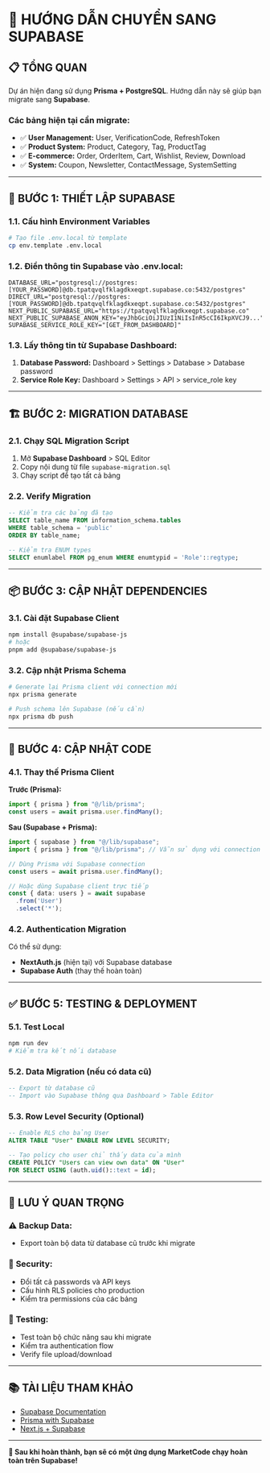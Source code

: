 # 🚀 HƯỚNG DẪN CHUYỂN SANG SUPABASE

## 📋 **TỔNG QUAN**
Dự án hiện đang sử dụng **Prisma + PostgreSQL**. Hướng dẫn này sẽ giúp bạn migrate sang **Supabase**.

### **Các bảng hiện tại cần migrate:**
- ✅ **User Management:** User, VerificationCode, RefreshToken
- ✅ **Product System:** Product, Category, Tag, ProductTag
- ✅ **E-commerce:** Order, OrderItem, Cart, Wishlist, Review, Download
- ✅ **System:** Coupon, Newsletter, ContactMessage, SystemSetting

---

## 🔧 **BƯỚC 1: THIẾT LẬP SUPABASE**

### 1.1. Cấu hình Environment Variables
```bash
# Tạo file .env.local từ template
cp env.template .env.local
```

### 1.2. Điền thông tin Supabase vào .env.local:
```env
DATABASE_URL="postgresql://postgres:[YOUR_PASSWORD]@db.tpatqvqlfklagdkxeqpt.supabase.co:5432/postgres"
DIRECT_URL="postgresql://postgres:[YOUR_PASSWORD]@db.tpatqvqlfklagdkxeqpt.supabase.co:5432/postgres"
NEXT_PUBLIC_SUPABASE_URL="https://tpatqvqlfklagdkxeqpt.supabase.co"
NEXT_PUBLIC_SUPABASE_ANON_KEY="eyJhbGciOiJIUzI1NiIsInR5cCI6IkpXVCJ9..."
SUPABASE_SERVICE_ROLE_KEY="[GET_FROM_DASHBOARD]"
```

### 1.3. Lấy thông tin từ Supabase Dashboard:
1. **Database Password:** Dashboard > Settings > Database > Database password
2. **Service Role Key:** Dashboard > Settings > API > service_role key

---

## 🏗️ **BƯỚC 2: MIGRATION DATABASE**

### 2.1. Chạy SQL Migration Script
1. Mở **Supabase Dashboard** > SQL Editor
2. Copy nội dung từ file `supabase-migration.sql`
3. Chạy script để tạo tất cả bảng

### 2.2. Verify Migration
```sql
-- Kiểm tra các bảng đã tạo
SELECT table_name FROM information_schema.tables 
WHERE table_schema = 'public' 
ORDER BY table_name;

-- Kiểm tra ENUM types
SELECT enumlabel FROM pg_enum WHERE enumtypid = 'Role'::regtype;
```

---

## 📦 **BƯỚC 3: CẬP NHẬT DEPENDENCIES**

### 3.1. Cài đặt Supabase Client
```bash
npm install @supabase/supabase-js
# hoặc
pnpm add @supabase/supabase-js
```

### 3.2. Cập nhật Prisma Schema
```bash
# Generate lại Prisma client với connection mới
npx prisma generate

# Push schema lên Supabase (nếu cần)
npx prisma db push
```

---

## 🔄 **BƯỚC 4: CẬP NHẬT CODE**

### 4.1. Thay thế Prisma Client
**Trước (Prisma):**
```typescript
import { prisma } from "@/lib/prisma";
const users = await prisma.user.findMany();
```

**Sau (Supabase + Prisma):**
```typescript
import { supabase } from "@/lib/supabase";
import { prisma } from "@/lib/prisma"; // Vẫn sử dụng với connection mới

// Dùng Prisma với Supabase connection
const users = await prisma.user.findMany();

// Hoặc dùng Supabase client trực tiếp
const { data: users } = await supabase
  .from('User')
  .select('*');
```

### 4.2. Authentication Migration
Có thể sử dụng:
- **NextAuth.js** (hiện tại) với Supabase database
- **Supabase Auth** (thay thế hoàn toàn)

---

## ✅ **BƯỚC 5: TESTING & DEPLOYMENT**

### 5.1. Test Local
```bash
npm run dev
# Kiểm tra kết nối database
```

### 5.2. Data Migration (nếu có data cũ)
```sql
-- Export từ database cũ
-- Import vào Supabase thông qua Dashboard > Table Editor
```

### 5.3. Row Level Security (Optional)
```sql
-- Enable RLS cho bảng User
ALTER TABLE "User" ENABLE ROW LEVEL SECURITY;

-- Tạo policy cho user chỉ thấy data của mình
CREATE POLICY "Users can view own data" ON "User"
FOR SELECT USING (auth.uid()::text = id);
```

---

## 🚨 **LƯU Ý QUAN TRỌNG**

### ⚠️ **Backup Data:**
- Export toàn bộ data từ database cũ trước khi migrate

### 🔐 **Security:**
- Đổi tất cả passwords và API keys
- Cấu hình RLS policies cho production
- Kiểm tra permissions của các bảng

### 🧪 **Testing:**
- Test toàn bộ chức năng sau khi migrate
- Kiểm tra authentication flow
- Verify file upload/download

---

## 📚 **TÀI LIỆU THAM KHẢO**
- [Supabase Documentation](https://supabase.com/docs)
- [Prisma with Supabase](https://www.prisma.io/docs/guides/database/supabase)
- [Next.js + Supabase](https://supabase.com/docs/guides/getting-started/quickstarts/nextjs)

---

**🎉 Sau khi hoàn thành, bạn sẽ có một ứng dụng MarketCode chạy hoàn toàn trên Supabase!**
